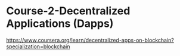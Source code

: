 # Course-2-Decentralized Applications (Dapps)
https://www.coursera.org/learn/decentralized-apps-on-blockchain?specialization=blockchain
